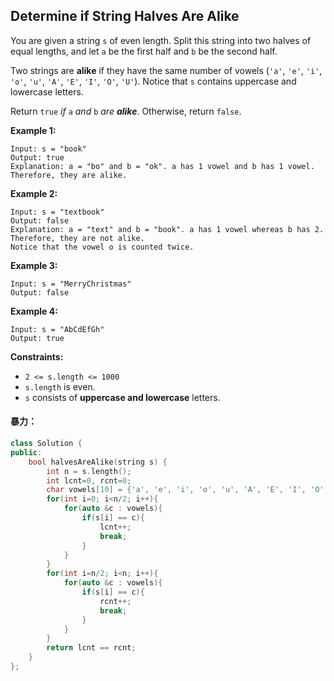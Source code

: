 ## Determine if String Halves Are Alike

You are given a string `s` of even length. Split this string into two halves of equal lengths, and let `a` be the first half and `b` be the second half.

Two strings are **alike** if they have the same number of vowels (`'a'`, `'e'`, `'i'`, `'o'`, `'u'`, `'A'`, `'E'`, `'I'`, `'O'`, `'U'`). Notice that `s` contains uppercase and lowercase letters.

Return `true` *if* `a` *and* `b` *are **alike***. Otherwise, return `false`.

**Example 1:**

```
Input: s = "book"
Output: true
Explanation: a = "bo" and b = "ok". a has 1 vowel and b has 1 vowel. Therefore, they are alike.
```

**Example 2:**

```
Input: s = "textbook"
Output: false
Explanation: a = "text" and b = "book". a has 1 vowel whereas b has 2. Therefore, they are not alike.
Notice that the vowel o is counted twice.
```

**Example 3:**

```
Input: s = "MerryChristmas"
Output: false
```

**Example 4:**

```
Input: s = "AbCdEfGh"
Output: true
```

**Constraints:**

- `2 <= s.length <= 1000`
- `s.length` is even.
- `s` consists of **uppercase and lowercase** letters.

#### 暴力：

```c++
class Solution {
public:
    bool halvesAreAlike(string s) {
        int n = s.length();
        int lcnt=0, rcnt=0;
        char vowels[10] = {'a', 'e', 'i', 'o', 'u', 'A', 'E', 'I', 'O', 'U'};
        for(int i=0; i<n/2; i++){
            for(auto &c : vowels){
                if(s[i] == c){
                    lcnt++;
                    break;
                }
            }
        }
        for(int i=n/2; i<n; i++){
            for(auto &c : vowels){
                if(s[i] == c){
                    rcnt++;
                    break;
                }
            }
        }
        return lcnt == rcnt;
    }
};
```


